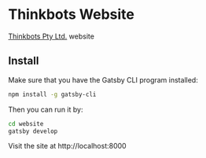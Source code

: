 # Thinkbots Website

[Thinkbots Pty Ltd.](https://www.thinkbots.io) website

## Install

Make sure that you have the Gatsby CLI program installed:

```sh
npm install -g gatsby-cli
```

Then you can run it by:

```sh
cd website
gatsby develop
```

Visit the site at http://localhost:8000
